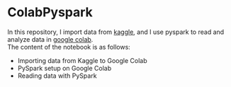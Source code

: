 # ColabPyspark

In this repository, I import data from [kaggle](https://www.kaggle.com/), and I use pyspark to read and analyze data in [google colab](https://colab.research.google.com/). \
The content of the notebook is as follows:

- Importing data from Kaggle to Google Colab
- PySpark setup on Google Colab
- Reading data with PySpark

